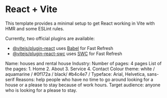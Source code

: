# React + Vite

This template provides a minimal setup to get React working in Vite with HMR and some ESLint rules.

Currently, two official plugins are available:

- [@vitejs/plugin-react](https://github.com/vitejs/vite-plugin-react/blob/main/packages/plugin-react/README.md) uses [Babel](https://babeljs.io/) for Fast Refresh
- [@vitejs/plugin-react-swc](https://github.com/vitejs/vite-plugin-react-swc) uses [SWC](https://swc.rs/) for Fast Refresh




Name: houses and rental house Industry: Number of pages: 4 pages List of the pages: 1. Home 2. About 3. Service 4. Contact Colour theme: white / aquamarine / #0f172a / black/ #b4c4e7 / Typeface: Arial, Helvetica, sans-serif
Reasons: help people who have no time to go around looking for a house or a please to stay because of work hours. Target audience: anyone who is looking for a please to stay.